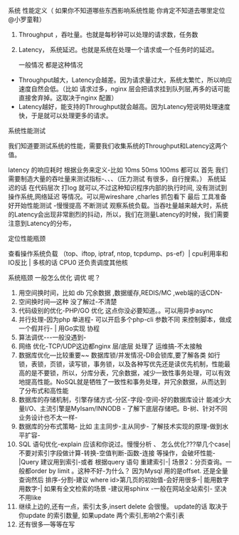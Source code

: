 

系统 性能定义（ 如果你不知道哪些东西影响系统性能 你肯定不知道去哪里定位 @小罗童鞋）
1. Throughput ，吞吐量。也就是每秒钟可以处理的请求数，任务数
2. Latency， 系统延迟。也就是系统在处理一个请求或一个任务时的延迟。

    一般情况 都是这种情况
* Throughput越大，Latency会越差。因为请求量过大，系统太繁忙，所以响应速度自然会低。（比如 请求过多，nginx 层会把请求挂到队列层,再多的话可能直接舍弃掉。这取决于nginx 配置）
* Latency越好，能支持的Throughput就会越高。因为Latency短说明处理速度快，于是就可以处理更多的请求。

系统性能测试

我们知道要测试系统的性能，需要我们收集系统的Throughput和Latency这两个值。

latency 的响应耗时 根据业务来定义-比如 10ms 50ms 100ms  都可以
首先 我们需要制造大量的吞吐量来测试指标-、、、（压力测试  有很多，自行搜索。）
系统延迟的话 在代码层次 打log 就可以,不过这种知识程序内部的执行时间, 没有测试到操作系统,网络延迟 等情况。可以用wireshare ,charles 抓包看下
最后 工具准备好开始性能测试 -慢慢提高 不断测试 观察系统负载。当吞吐量越来越大时，系统的Latency会出现非常剧烈的抖动，所以，我们在测量Latency的时候，我们需要注意到Latency的分布，

定位性能瓶颈

查看操作系统负载 （top、iftop, iptraf, ntop, tcpdump、ps-ef）| cpu利用率和IO反比  | 多核的话 CPU0 还负责调度其他核



系统瓶颈 一般怎么优化 调优 呢？


1. 用空间换时间，比如 db 冗余数据 ,数据缓存,REDIS/MC ,web端的话CDN-
2. 空间换时间—这种 没了解过-不清楚
3. 代码级别的优化-PHP/GO 优化 这点你没必要知道。。可以用异步async
4. 并行处理-因为php 单进程-  可以开启多个php-cli 参数不同 来控制脚本，做成一个假并行- | 用Go实现 协程
5. 算法调优---一般没遇到-
6. 网络 优化-TCP/UDP这边都nginx 层/底层 处理了 运维搞-不太接触
7. 数据库优化—比较重要~~ 数据库锁/并发情况-DB会锁库,要了解各类 如行锁，表锁，页锁，读写锁，事务锁，以及各种写优先还是读优先机制，性能最高的是不要锁，所以，分库分表，冗余数据，减少一致性事务处理，可以有效地提高性能。NoSQL就是牺牲了一致性和事务处理，并冗余数据，从而达到了分布式和高性能
8. 数据库的存储机制，引擎存储方式-分区-字段-空间-好的数据库设计 能减少大量I/O、主流引擎是MyIsam/INNODB - 了解下底层存储吧。B-树、针对不同业务设计也不太一样-
9. 数据库的分布式策略-    比如 主主同步-主从同步- 了解技术实现的原理-做到水平扩容-
10. SQL 语句优化-explain 应该和你说过。慢慢分析 、  怎么优化???举几个case| 不要对索引字段做计算-转换-空值判断-函数-连接 等操作，会破坏性能-|Query 建议用到索引-或者 根据query 语句 重建索引-| 场景2：分页查询。一般都order by limit 。这种不好-为什么？ 因为Mysql 用的是offset. 还是全量查询然后 排序-分割-建议 where id>第几页的初始值-会好用很多-| 能用数字用数字-| 如果有全文检索的场景 -建议用sphinx -一般在网站全站索引- 坚决不用like
11. 继续上边的,还有一点，索引太多,insert delete 会很慢。 update的话 取决于你update 的索引数量, 如果update 两个索引,影响2个索引表
12. 还有很多—等等在写
